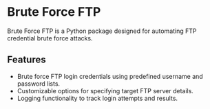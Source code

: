 # Brute Force FTP

Brute Force FTP is a Python package designed for automating FTP credential brute force attacks.

## Features

- Brute force FTP login credentials using predefined username and password lists.
- Customizable options for specifying target FTP server details.
- Logging functionality to track login attempts and results.
